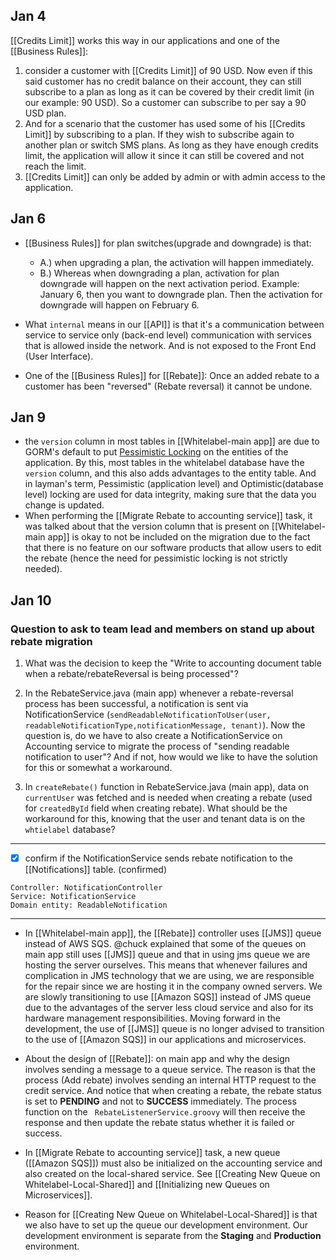 ## Jan 4
[[Credits Limit]] works this way in our applications and one of the [[Business Rules]]:
1. consider a customer with [[Credits Limit]] of 90 USD. Now even if this said customer has no credit balance on their account, they can still subscribe to a plan as long as it can be covered by their credit limit (in our example: 90 USD). So a customer can subscribe to per say a 90 USD plan.
2. And for a scenario that the customer has used some of his [[Credits Limit]] by subscribing to a plan. If they wish to subscribe again to another plan or switch SMS plans. As long as they have enough credits limit, the application will allow it since it can still be covered and not reach the limit. 
3. [[Credits Limit]] can only be added by admin or with admin access to the application.

## Jan 6
- [[Business Rules]] for plan switches(upgrade and downgrade) is that: 
	- A.) when upgrading a plan, the activation will happen immediately. 
	- B.) Whereas when downgrading a plan, activation for plan downgrade will happen on the next activation period. Example: January 6, then you want to downgrade plan. Then the activation for downgrade will happen on February 6.

- What `internal` means in our [[API]] is that it's a communication between service to service only (back-end level) communication with services that is allowed inside the network. And is not exposed to the Front End (User Interface).
- One of the [[Business Rules]] for [[Rebate]]: Once an added rebate to a customer has been "reversed" (Rebate reversal) it cannot be undone.

## Jan 9
- the `version` column in most tables in [[Whitelabel-main app]] are due to GORM's default to put [Pessimistic Locking](https://www.baeldung.com/jpa-pessimistic-locking) on the entities of the application. By this, most tables in the whitelabel database have the `version` column, and this also adds advantages to the entity table. And in layman's term, Pessimistic (application level) and Optimistic(database level) locking are used for data integrity, making sure that the data you change is updated. 
- When performing the [[Migrate Rebate to accounting service]] task, it was talked about that the version column that is present on [[Whitelabel-main app]] is okay to not be included on the migration due to the fact that there is no feature on our software products that allow users to edit the rebate (hence the need for pessimistic locking is not strictly needed).

## Jan 10

### Question to ask to team lead and members on stand up about rebate migration
1. What was the decision to keep the "Write to accounting document table when a rebate/rebateReversal is being processed"?

2. In the RebateService.java (main app) whenever a rebate-reversal process has been successful, a notification is sent via NotificationService (`sendReadableNotificationToUser(user, readableNotificationType,notificationMessage, tenant)`). Now the question is, do we have to also create a NotificationService on Accounting service to migrate the process of "sending readable notification to user"? And if not, how would we like to have the solution for this or somewhat a workaround.

3. In `createRebate()` function in RebateService.java (main app), data on `currentUser` was fetched and is needed when creating a rebate (used for `createdById` field when creating rebate). What should be the workaround for this, knowing that the user and tenant data is on the `whtielabel` database? 

---

- [x] confirm if the NotificationService sends rebate notification to the [[Notifications]] table. (confirmed)
```text
Controller: NotificationController
Service: NotificationService
Domain entity: ReadableNotification
```

---
- In [[Whitelabel-main app]], the [[Rebate]] controller uses [[JMS]] queue instead of AWS SQS. @chuck explained that some of the queues on main app still uses [[JMS]] queue and that in using jms queue we are hosting the server ourselves. This means that whenever failures and complication in JMS technology that we are using, we are responsible for the repair since we are hosting it in the company owned servers. We are slowly transitioning to use [[Amazon SQS]] instead of JMS queue due to the advantages of the server less cloud service and also for its hardware management responsibilities. Moving forward in the development, the use of [[JMS]] queue is no longer advised to transition to the use of [[Amazon SQS]] in our applications and microservices.

- About the design of [[Rebate]]: on main app and why the design involves sending a message to a queue service. The reason is that the process (Add rebate) involves sending an internal HTTP request to the credit service. And notice that when creating a rebate, the rebate status is set to **PENDING** and not to **SUCCESS** immediately. The process function on the ` RebateListenerService.groovy` will then receive the response and then update the rebate status whether it is failed or success.

- In [[Migrate Rebate to accounting service]] task, a new queue ([[Amazon SQS]]) must also be initialized on the accounting service and also created on the local-shared service. See [[Creating New Queue on Whitelabel-Local-Shared]] and [[Initializing new Queues on Microservices]].

- Reason for [[Creating New Queue on Whitelabel-Local-Shared]] is that we also have to set up the queue our development environment. Our development environment is separate from the **Staging** and **Production** environment.
